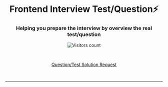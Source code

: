 <h1 align="center" style="border-bottom: none;">Frontend Interview Test/Question⚡️</h1>
<h3 align="center">Helping you prepare the interview by overview the real test/question</h3>
<p align="center">
  <p align="center">
    <img alt="Visitors count" src="https://visitor-badge.laobi.icu/badge?page_id=@didik-mulyadi~frontend-interview.visitor-badge&style=flat-square&color=0088cc">
  </p>
</p>
<br />
<p align="center">
   <a href="https://github.com/didikmulyadi/nodejs-api-doc/issues/new?template=feature_request.md">Question/Test Solution Request</a>
</p>
<br />
<hr />
